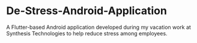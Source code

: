# De-Stress-Android-Application
A Flutter-based Android application developed during my vacation work at Synthesis Technologies to help reduce stress among employees.
